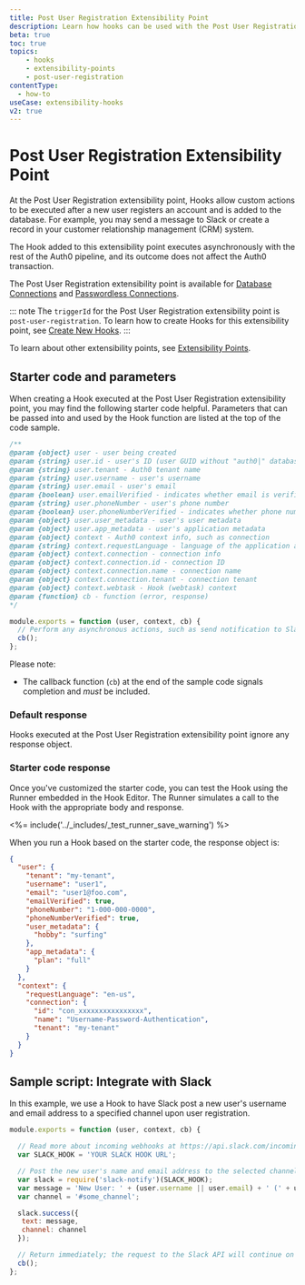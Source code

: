 ```yaml
---
title: Post User Registration Extensibility Point
description: Learn how hooks can be used with the Post User Registration extensibility point, which is available for database connections and passwordless connections.
beta: true
toc: true
topics:
    - hooks
    - extensibility-points
    - post-user-registration
contentType:
  - how-to
useCase: extensibility-hooks
v2: true
---
```


# Post User Registration Extensibility Point

At the Post User Registration extensibility point, Hooks allow custom actions to be executed after a new user registers an account and is added to the database. For example, you may send a message to Slack or create a record in your customer relationship management (CRM) system.

The Hook added to this extensibility point executes asynchronously with the rest of the Auth0 pipeline, and its outcome does not affect the Auth0 transaction.

The Post User Registration extensibility point is available for [Database Connections](/connections/database) and [Passwordless Connections](/connections/passwordless).

::: note
The `triggerId` for the Post User Registration extensibility point is `post-user-registration`. To learn how to create Hooks for this extensibility point, see [Create New Hooks](/hooks/create).
:::

To learn about other extensibility points, see [Extensibility Points](/hooks/extensibility-points).

## Starter code and parameters

When creating a Hook executed at the Post User Registration extensibility point, you may find the following starter code helpful. Parameters that can be passed into and used by the Hook function are listed at the top of the code sample.

```js
/**
@param {object} user - user being created
@param {string} user.id - user's ID (user GUID without "auth0|" database prefix)
@param {string} user.tenant - Auth0 tenant name
@param {string} user.username - user's username
@param {string} user.email - user's email
@param {boolean} user.emailVerified - indicates whether email is verified
@param {string} user.phoneNumber - user's phone number
@param {boolean} user.phoneNumberVerified - indicates whether phone number is verified
@param {object} user.user_metadata - user's user metadata
@param {object} user.app_metadata - user's application metadata
@param {object} context - Auth0 context info, such as connection
@param {string} context.requestLanguage - language of the application agent
@param {object} context.connection - connection info
@param {object} context.connection.id - connection ID
@param {object} context.connection.name - connection name
@param {object} context.connection.tenant - connection tenant
@param {object} context.webtask - Hook (webtask) context
@param {function} cb - function (error, response)
*/

module.exports = function (user, context, cb) {
  // Perform any asynchronous actions, such as send notification to Slack.
  cb();
};
```

Please note:

* The callback function (`cb`) at the end of the sample code signals completion and *must* be included.

### Default response

Hooks executed at the Post User Registration extensibility point ignore any response object.

### Starter code response

Once you've customized the starter code, you can test the Hook using the Runner embedded in the Hook Editor. The Runner simulates a call to the Hook with the appropriate body and response. 

<%= include('../_includes/_test_runner_save_warning') %>

When you run a Hook based on the starter code, the response object is:

```json
{
  "user": {
    "tenant": "my-tenant",
    "username": "user1",
    "email": "user1@foo.com",
    "emailVerified": true,
    "phoneNumber": "1-000-000-0000",
    "phoneNumberVerified": true,
    "user_metadata": {
      "hobby": "surfing"
    },
    "app_metadata": {
      "plan": "full"
    }
  },
  "context": {
    "requestLanguage": "en-us",
    "connection": {
      "id": "con_xxxxxxxxxxxxxxxx",
      "name": "Username-Password-Authentication",
      "tenant": "my-tenant"
    }
  }
}
```

## Sample script: Integrate with Slack

In this example, we use a Hook to have Slack post a new user's username and email address to a specified channel upon user registration.

```js
module.exports = function (user, context, cb) {

  // Read more about incoming webhooks at https://api.slack.com/incoming-webhooks
  var SLACK_HOOK = 'YOUR SLACK HOOK URL';

  // Post the new user's name and email address to the selected channel
  var slack = require('slack-notify')(SLACK_HOOK);
  var message = 'New User: ' + (user.username || user.email) + ' (' + user.email + ')';
  var channel = '#some_channel';

  slack.success({
   text: message,
   channel: channel
  });

  // Return immediately; the request to the Slack API will continue on the sandbox
  cb();
};
```
